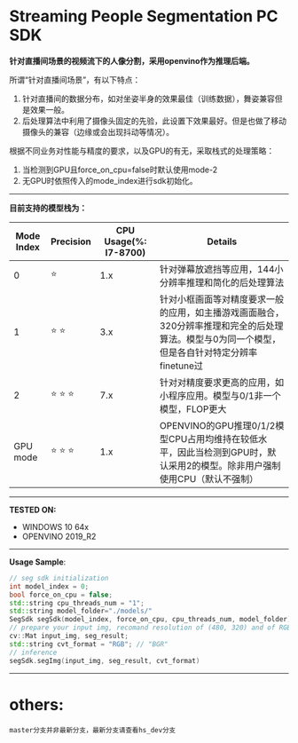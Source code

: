 # Streaming People Segmentation PC SDK
**针对直播间场景的视频流下的人像分割，采用openvino作为推理后端。**

所谓“针对直播间场景”，有以下特点：
1. 针对直播间的数据分布，如对坐姿半身的效果最佳（训练数据），舞姿兼容但是效果一般。
2. 后处理算法中利用了摄像头固定的先验，此设置下效果最好。但是也做了移动摄像头的兼容（边缘或会出现抖动等情况）。

根据不同业务对性能与精度的要求，以及GPU的有无，采取栈式的处理策略：
1. 当检测到GPU且force_on_cpu=false时默认使用mode-2
2. 无GPU时依照传入的mode_index进行sdk初始化。

---

**目前支持的模型栈为：**

| Mode Index | Precision          | CPU Usage(%: I7-8700) | Details                                                      |
| ---------- | ------------------ | --------------------- | ------------------------------------------------------------ |
| 0          | :star:             | 1.x                   | 针对弹幕放遮挡等应用，144小分辨率推理和简化的后处理算法      |
| 1          | :star: :star:       | 3.x                   | 针对小框画面等对精度要求一般的应用，如主播游戏画面融合，320分辨率推理和完全的后处理算法。模型与0为同一个模型，但是各自针对特定分辨率finetune过 |
| 2          | :star: :star: :star: | 7.x                   | 针对对精度要求更高的应用，如小程序应用。模型与0/1非一个模型，FLOP更大 |
| GPU mode   | :star: :star: :star: | 1.x                   | OPENVINO的GPU推理0/1/2模型CPU占用均维持在较低水平，因此当检测到GPU时，默认采用2的模型。除非用户强制使用CPU（默认不强制） |

---

**TESTED ON:**

- WINDOWS 10 64x
- OPENVINO  2019_R2

---

**Usage Sample**:

```c++
// seg sdk initialization
int model_index = 0; 
bool force_on_cpu = false; 
std::string cpu_threads_num = "1";
std::string model_folder="./models/"
SegSdk segSdk(model_index, force_on_cpu, cpu_threads_num, model_folder);
// prepare your input img, recomand resolution of (480, 320) and of RGB format
cv::Mat input_img, seg_result;
std::string cvt_format = "RGB"; // "BGR"
// inference
segSdk.segImg(input_img, seg_result, cvt_format)
```



---

# others:
    master分支并非最新分支，最新分支请查看hs_dev分支
